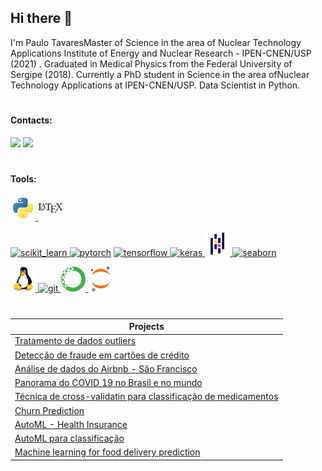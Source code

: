 ## Hi there 👋

I'm Paulo TavaresMaster of Science in the area of ​​Nuclear Technology Applications Institute of Energy and Nuclear Research - IPEN-CNEN/USP (2021) . Graduated in Medical Physics from the Federal University of Sergipe (2018). Currently a PhD student in Science in the area of ​​Nuclear Technology Applications at IPEN-CNEN/USP. Data Scientist in Python.
#

#### Contacts:

[![](https://img.shields.io/badge/Linkedin-Paulo-red)](https://www.linkedin.com/in/paulo-tavares-31391b211/)
[![](https://img.shields.io/badge/Lattes-Paulo-red)](http://lattes.cnpq.br/0777897683096605)

#

#### Tools:
<p align="left">
<a href="https://www.python.org" target="_blank" rel="noreferrer"> <img src="https://raw.githubusercontent.com/devicons/devicon/master/icons/python/python-original.svg" alt="python" width="40" height="40"/> </a> 
<a href="https://www.latex-project.org/" target="_blank" rel="noreferrer"> <img src="https://raw.githubusercontent.com/devicons/devicon/master/icons/latex/latex-original.svg" alt="Latex" width="40" height="40"/> </a> 

<a href="https://scikit-learn.org/" target="_blank" rel="noreferrer"> <img src="https://upload.wikimedia.org/wikipedia/commons/0/05/Scikit_learn_logo_small.svg" alt="scikit_learn" width="40" height="40"/> </a>
<a href="https://pytorch.org/" target="_blank" rel="noreferrer"> <img src="https://www.vectorlogo.zone/logos/pytorch/pytorch-icon.svg" alt="pytorch" width="40" height="40"/></a>
<a href="https://www.tensorflow.org" target="_blank" rel="noreferrer"> <img src="https://www.vectorlogo.zone/logos/tensorflow/tensorflow-icon.svg" alt="tensorflow" width="40" height="40"/> </a>
<a href="https://keras.io/" target="_blank" rel="noreferrer"> <img src="https://raw.githubusercontent.com/valohai/ml-logos/master/keras.svg" alt="keras" width="40" height="40"/> </a>
<a href="https://pandas.pydata.org/" target="_blank" rel="noreferrer"> <img src="https://raw.githubusercontent.com/devicons/devicon/2ae2a900d2f041da66e950e4d48052658d850630/icons/pandas/pandas-original.svg" alt="pandas" width="40" height="40"/> </a>
<a href="https://seaborn.pydata.org/" target="_blank" rel="noreferrer"> <img src="https://seaborn.pydata.org/_images/logo-mark-lightbg.svg" alt="seaborn" width="40" height="40"/> </a>

<a href="https://www.linux.org/" target="_blank" rel="noreferrer"> <img src="https://raw.githubusercontent.com/devicons/devicon/master/icons/linux/linux-original.svg" alt="linux" width="40" height="40"/> </a> 
<a href="https://git-scm.com/" target="_blank" rel="noreferrer"> <img src="https://www.vectorlogo.zone/logos/git-scm/git-scm-icon.svg" alt="git" width="40" height="40"/> </a>
<a href="https://www.anaconda.com/products/distribution" target="_blank" rel="noreferrer"> <img src="https://raw.githubusercontent.com/devicons/devicon/master/icons/anaconda/anaconda-original.svg" alt="Anaconda" width="40" height="40"/> </a>
<a href="https://jupyter.org/" target="_blank" rel="noreferrer"> <img src="https://raw.githubusercontent.com/devicons/devicon/master/icons/jupyter/jupyter-original.svg" alt="jupyter" width="40" height="40"/> </a>

#

| Projects |
| --------------- |
|[Tratamento de dados outliers](https://github.com/ptavares96/dados_ausentes_outliers)|
|[Detecção de fraude em cartões de crédito](https://github.com/ptavares96/projeto_fraude)|
|[Análise de dados do Airbnb - São Francisco](https://github.com/ptavares96/Analise_de_dados_Airbnb)|
|[Panorama do COVID 19 no Brasil e no mundo](https://github.com/ptavares96/COVID19_project)|
|[Técnica de cross-validatin para classificação de medicamentos](https://github.com/ptavares96/drugs_classification_cross_validation)|
|[Churn Prediction](https://github.com/ptavares96/churn_prediction_project)|
|[AutoML - Health Insurance](https://github.com/ptavares96/Proejto_Health_Insurance/blob/main/Projeto_Insurance_Health.ipynb)|
|[AutoML para classificação](https://github.com/ptavares96/Projeto---Utilizando-AutoML-para-problemas-de-classifica-o)|
|[Machine learning for food delivery prediction](https://github.com/ptavares96/food_time_delivery#machine-learning-for-food-delivery-prediction)|
